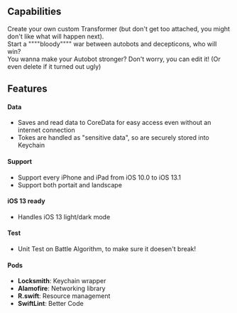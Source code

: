 ## Capabilities
Create your own custom Transformer (but don't get too attached, you might don't like what will happen next).  
Start a """"bloody"""" war between autobots and decepticons, who will win?  
You wanna make your Autobot stronger? Don't worry, you can edit it! (Or even delete if it turned out ugly)  

## Features
#### Data 
- Saves and read data to CoreData for easy access even without an internet connection
- Tokes are handled as "sensitive data", so are securely stored into Keychain

#### Support
- Support every iPhone and iPad from iOS 10.0 to iOS 13.1
- Support both portait and landscape

#### iOS 13 ready
- Handles iOS 13 light/dark mode 

#### Test
- Unit Test on Battle Algorithm, to make sure it doesen't break! 

#### Pods
- **Locksmith**:  Keychain wrapper
- **Alamofire**: Networking library
- **R.swift**: Resource management
- **SwiftLint**: Better Code 
